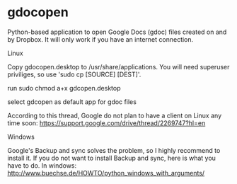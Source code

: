 # gdocopen
Python-based application to open Google Docs (gdoc) files created on and by Dropbox. It will only work if you have an internet connection. 

Linux

Copy gdocopen.desktop to /usr/share/applications.
You will need superuser priviliges, so use 'sudo cp [SOURCE] [DEST]'.

run sudo chmod a+x gdcopen.desktop

select gdcopen as default app for gdoc files

According to this thread, Google do not plan to have a client on Linux any time soon:
https://support.google.com/drive/thread/2269747?hl=en

Windows

Google's Backup and sync solves the problem, so I highly recommend to install it.
If you do not want to install Backup and sync, here is what you have to do.
In windows: http://www.buechse.de/HOWTO/python_windows_with_arguments/
